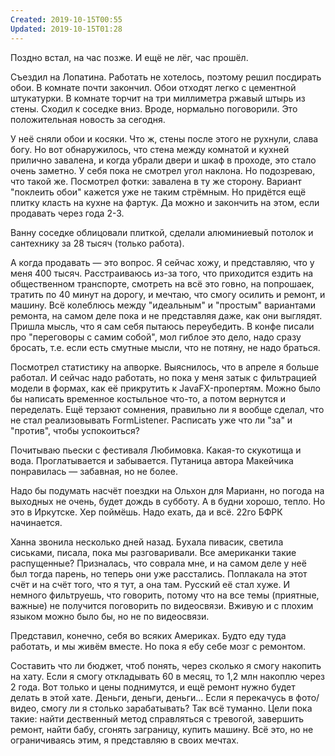 ```yaml
---
Created: 2019-10-15T00:55
Updated: 2019-10-15T01:28
---
```

Поздно встал, на час позже. И ещё не лёг, час прошёл.

Съездил на Лопатина. Работать не хотелось, поэтому решил посдирать обои. В комнате почти закончил. Обои отходят легко с цементной штукатурки. В комнате торчит на три миллиметра ржавый штырь из стены. Сходил к соседке вниз. Вроде, нормально поговорили. Это положительная новость за сегодня.

У неё сняли обои и косяки. Что ж, стены после этого не рухнули, слава богу. Но вот обнаружилось, что стена между комнатой и кухней прилично завалена, и когда убрали двери и шкаф в проходе, это стало очень заметно. У себя пока не смотрел угол наклона. Но подозреваю, что такой же. Посмотрел фотки: завалена в ту же сторону. Вариант "поклеить обои" кажется уже не таким стрёмным. Но придётся ещё плитку класть на кухне на фартук. Да можно и закончить на этом, если продавать через года 2-3.

Ванну соседке облицовали плиткой, сделали алюминиевый потолок и сантехнику за 28 тысяч (только работа).

А когда продавать — это вопрос. Я сейчас хожу, и представляю, что у меня 400 тысяч. Расстраиваюсь из-за того, что приходится ездить на общественном транспорте, смотреть на всё это говно, на попрошаек, тратить по 40 минут на дорогу, и мечтаю, что смогу осилить и ремонт, и машину. Всё колеблюсь между "идеальным" и "простым" вариантами ремонта, на самом деле пока и не представляя даже, как они выглядят. Пришла мысль, что я сам себя пытаюсь переубедить. В конфе писали про "переговоры с самим собой", мол гиблое это дело, надо сразу бросать, т.е. если есть смутные мысли, что не потяну, не надо браться.

Посмотрел статистику на апворке. Выяснилось, что в апреле я больше работал. И сейчас надо работать, но пока у меня затык с фильтрацией модели в формах, как её прикрутить к JavaFX-пропертям. Можно было бы написать временное костыльное что-то, а потом вернутся и переделать. Ещё терзают сомнения, правильно ли я вообще сделал, что не стал реализовывать FormListener. Расписать уже что ли "за" и "против", чтобы успокоиться?

Почитываю пьески с фестиваля Любимовка. Какая-то скукотища и вода. Проглатывается и забывается. Путаница автора Макейчика понравилась — забавная, но не более.

Надо бы подумать насчёт поездки на Ольхон для Марианн, но погода на выходных не очень, будет дождь в субботу. А в будни хорошо, тепло. Но это в Иркутске. Хер поймёшь. Надо ехать, да и всё. 22го БФРК начинается.

Ханна звонила несколько дней назад. Бухала пивасик, светила сиськами, писала, пока мы разговаривали. Все американки такие распущенные? Призналась, что соврала мне, и на самом деле у неё был тогда парень, но теперь они уже расстались. Поплакала на этот счёт и на счёт того, что я тут, а она там. Русский её стал хуже. И немного фильтруешь, что говорить, потому что на все темы (приятные, важные) не получится поговорить по видеосвязи. Вживую и с плохим языком можно было бы, но не по видеосвязи.

Представил, конечно, себя во всяких Америках. Будто еду туда работать, и мы живём вместе. Но пока я ебу себе мозг с ремонтом.

Составить что ли бюджет, чтоб понять, через сколько я смогу накопить на хату. Если я смогу откладывать 60 в месяц, то 1,2 млн накоплю через 2 года. Вот только и цены поднимутся, и ещё ремонт нужно будет делать в этой хате. Деньги, деньги, деньги... Если я перекачусь в фото/видео, смогу ли я столько зарабатывать? Так всё туманно. Цели пока такие: найти дественный метод справляться с тревогой, завершить ремонт, найти бабу, сгонять заграницу, купить машину. Всё это, но не ограничиваясь этим, я представляю в своих мечтах.